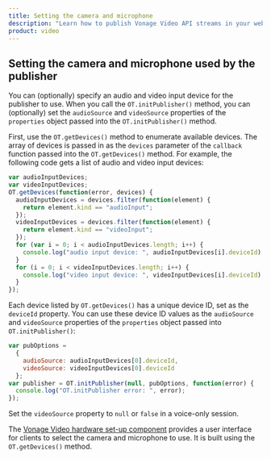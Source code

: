 ```yaml
---
title: Setting the camera and microphone
description: "Learn how to publish Vonage Video API streams in your web application. Once you have connected to a session, you can send video, audio, and messages by publishing a stream."
product: video
---
```


## Setting the camera and microphone used by the publisher

You can (optionally) specify an audio and video input device for the publisher to use. When you call the `OT.initPublisher()` method, you can (optionally) set the `audioSource` and `videoSource` properties of the `properties` object passed into the `OT.initPublisher()` method.

First, use the `OT.getDevices()` method to enumerate available devices. The array of devices is passed in as the `devices` parameter of the `callback` function passed into the `OT.getDevices()` method. For example, the following code gets a list of audio and video input devices:

```js
var audioInputDevices;
var videoInputDevices;
OT.getDevices(function(error, devices) {
  audioInputDevices = devices.filter(function(element) {
    return element.kind == "audioInput";
  });
  videoInputDevices = devices.filter(function(element) {
    return element.kind == "videoInput";
  });
  for (var i = 0; i < audioInputDevices.length; i++) {
    console.log("audio input device: ", audioInputDevices[i].deviceId);
  }
  for (i = 0; i < videoInputDevices.length; i++) {
    console.log("video input device: ", videoInputDevices[i].deviceId);
  }
});
```

Each device listed by `OT.getDevices()` has a unique device ID, set as the `deviceId` property. You can use these device ID values as the `audioSource` and `videoSource` properties of the `properties` object passed into `OT.initPublisher()`:

```js
var pubOptions =
  {
    audioSource: audioInputDevices[0].deviceId,
    videoSource: videoInputDevices[0].deviceId
  };
var publisher = OT.initPublisher(null, pubOptions, function(error) {
  console.log("OT.initPublisher error: ", error);
});
```

<!-- OPT-TODO: Set the `videoSource` property to `null` or `false` in a voice-only session (see [Publishing in a voice session](/developer/guides/audio-video/js/#voice)). -->

Set the `videoSource` property to `null` or `false` in a voice-only session.

The [Vonage Video hardware set-up component](/video/guides/hardware-setup) provides a user interface for clients to select the camera and microphone to use. It is built using the `OT.getDevices()` method.

<!-- OPT-TODO Note that you can also publish a screen-sharing stream — one in which the source is the client's screen, not a camera. For details, see [Screen sharing](/developer/guides/screen-sharing/js/). -->

<!-- OPT-TODO You can also [change the camera used by the publisher](/developer/guides/audio-video/js/#cycleVideo), or set it to use the [front- or back-facing camera](facingMode) (when this option is available).

You can also [change the audio source used by the publisher](/developer/guides/audio-video/js/#setAudioSource). -->
